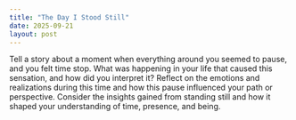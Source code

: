 ```yaml
---
title: "The Day I Stood Still"
date: 2025-09-21
layout: post
---
```


Tell a story about a moment when everything around you seemed to pause, and you felt time stop. What was happening in your life that caused this sensation, and how did you interpret it? Reflect on the emotions and realizations during this time and how this pause influenced your path or perspective. Consider the insights gained from standing still and how it shaped your understanding of time, presence, and being.
